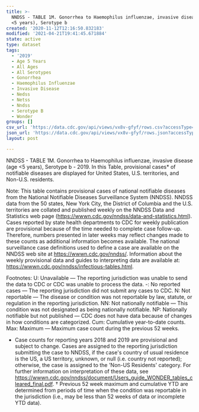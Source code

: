 ```yaml
---
title: >-
  NNDSS - TABLE 1M. Gonorrhea to Haemophilus influenzae, invasive disease (age
  <5 years), Serotype b
created: '2020-11-12T12:16:50.832183'
modified: '2021-04-21T19:41:45.671884'
state: active
type: dataset
tags:
  - '2019'
  - Age 5 Years
  - All Ages
  - All Serotypes
  - Gonorrhea
  - Haemophilus Influenzae
  - Invasive Disease
  - Nedss
  - Netss
  - Nndss
  - Serotype B
  - Wonder
groups: []
csv_url: 'https://data.cdc.gov/api/views/vx8v-gfyf/rows.csv?accessType=DOWNLOAD'
json_url: 'https://data.cdc.gov/api/views/vx8v-gfyf/rows.json?accessType=DOWNLOAD'
layout: post

---
```

NNDSS - TABLE 1M. Gonorrhea to Haemophilus influenzae, invasive disease (age <5 years), Serotype b - 2019. In this Table, provisional cases* of notifiable diseases are displayed for United States, U.S. territories, and Non-U.S. residents. 

Note: 
This table contains provisional cases of national notifiable diseases from the National Notifiable Diseases Surveillance System (NNDSS). NNDSS data from the 50 states, New York City, the District of Columbia and the U.S. territories are collated and published weekly on the NNDSS Data and Statistics web page (https://wwwn.cdc.gov/nndss/data-and-statistics.html). Cases reported by state health departments to CDC for weekly publication are provisional because of the time needed to complete case follow-up. Therefore, numbers presented in later weeks may reflect changes made to these counts as additional information becomes available. The national surveillance case definitions used to define a case are available on the NNDSS web site at https://wwwn.cdc.gov/nndss/. Information about the weekly provisional data and guides to interpreting data are available at: https://wwwn.cdc.gov/nndss/infectious-tables.html. 

Footnotes:
U: Unavailable — The reporting jurisdiction was unable to send the data to CDC or CDC was unable to process the data.
-: No reported cases — The reporting jurisdiction did not submit any cases to CDC.
N: Not reportable — The disease or condition was not reportable by law, statute, or regulation in the reporting jurisdiction.
NN: Not nationally notifiable — This condition was not designated as being nationally notifiable.
NP: Nationally notifiable but not published — CDC does not have data because of changes in how conditions are categorized.
Cum: Cumulative year-to-date counts.
Max: Maximum — Maximum case count during the previous 52 weeks.
* Case counts for reporting years 2018 and 2019 are provisional and subject to change. Cases are assigned to the reporting jurisdiction submitting the case to NNDSS, if the case's country of usual residence is the US, a US territory, unknown, or null (i.e. country not reported); otherwise, the case is assigned to the 'Non-US Residents' category. For further information on interpretation of these data, see https://wwwn.cdc.gov/nndss/document/Users_guide_WONDER_tables_cleared_final.pdf. 
† Previous 52 week maximum and cumulative YTD are determined from periods of time when the condition was reportable in the jurisdiction (i.e., may be less than 52 weeks of data or incomplete YTD data).
